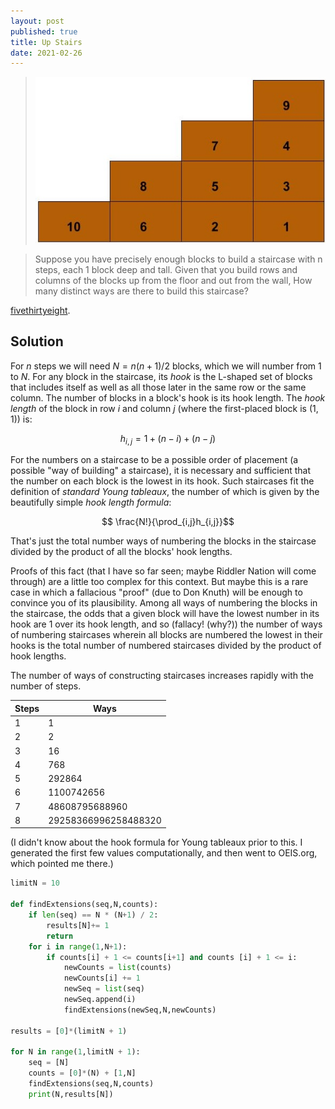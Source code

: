 ```yaml
---
layout: post
published: true
title: Up Stairs
date: 2021-02-26
---
```


>![Staircase with numbered blocks.](/img/UpStairs.jpg)

>Suppose you have precisely enough blocks to build a staircase with n steps, each $1$ block deep and tall. Given that you build rows and columns of the blocks up from the floor and out from the wall, How many distinct ways are there to build this staircase? 

[fivethirtyeight](https://fivethirtyeight.com/features/how-many-ways-can-you-build-a-staircase/).

<!--more-->

## Solution

For $n$ steps we will need $N = n(n+1)/2$ blocks, which we will number from $1$ to $N$. For any block in the staircase, its *hook* is the L-shaped set of blocks that includes itself as well as all those later in the same row or the same column. The number of blocks in a block's hook is its hook length. The *hook length* of the block in row $i$ and column $j$ (where the first-placed block is $(1,1)$) is:

$$h_{i,j} = 1 + (n - i) + (n - j)$$

For the numbers on a staircase to be a possible order of placement (a possible "way of building" a staircase), it is necessary and sufficient that the number on each block is the lowest in its hook. Such staircases fit the definition of *standard Young tableaux*, the number of which is given by the beautifully simple *hook length formula*:

$$ \frac{N!}{\prod_{i,j}h_{i,j}}$$

That's just the total number ways of numbering the blocks in the staircase divided by the product of all the blocks' hook lengths.

Proofs of this fact (that I have so far seen; maybe Riddler Nation will come through) are a little too complex for this context. But maybe this is a rare case in which a fallacious "proof" (due to Don Knuth) will be enough to convince you of its plausibility. Among all ways of numbering the blocks in the staircase, the odds that a given block will have the lowest number in its hook are $1$ over its hook length, and so (fallacy! (why?)) the number of ways of numbering staircases wherein all blocks are numbered the lowest in their hooks is the total number of numbered staircases divided by the product of hook lengths. 

The number of ways of constructing staircases increases rapidly with the number of steps.

| Steps | Ways |
| ------- | ----- |
| 1 | 1 |
| 2 | 2 |
| 3 | 16 |
| 4 | 768 |
| 5 | 292864 |
| 6 | 1100742656 |
| 7 | 48608795688960 |
| 8 | 29258366996258488320 |

(I didn't know about the hook formula for Young tableaux prior to this. I generated the first few values computationally, and then went to OEIS.org, which pointed me there.)

```python
limitN = 10

def findExtensions(seq,N,counts):
	if len(seq) == N * (N+1) / 2:
		results[N]+= 1
		return
	for i in range(1,N+1):
		if counts[i] + 1 <= counts[i+1] and counts [i] + 1 <= i:
			newCounts = list(counts)
			newCounts[i] += 1
			newSeq = list(seq)
			newSeq.append(i)
			findExtensions(newSeq,N,newCounts)

results = [0]*(limitN + 1)

for N in range(1,limitN + 1):
	seq = [N]
	counts = [0]*(N) + [1,N]
	findExtensions(seq,N,counts)
	print(N,results[N])
```

<br>
